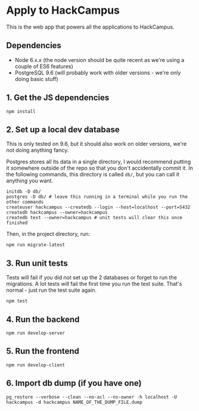 # Apply to HackCampus

This is the web app that powers all the applications to HackCampus.

## Dependencies

- Node 6.x.x (the node version should be quite recent as we're using a couple of ES6 features)
- PostgreSQL 9.6 (will probably work with older versions - we're only doing basic stuff)

## 1. Get the JS dependencies

```
npm install
```

## 2. Set up a local dev database

This is only tested on 9.6, but it should also work on older versions, we're not doing anything fancy.

Postgres stores all its data in a single directory, I would recommend putting it somewhere outside of the repo so that you don't accidentally commit it. In the following commands, this directory is called `db/`, but you can call it anything you want.

```
initdb -D db/
postgres -D db/ # leave this running in a terminal while you run the other commands
createuser hackcampus --createdb --login --host=localhost --port=5432
createdb hackcampus --owner=hackcampus
createdb test --owner=hackcampus # unit tests will clear this once finished
```

Then, in the project directory, run:

```
npm run migrate-latest
```

## 3. Run unit tests

Tests will fail if you did not set up the 2 databases or forget to run the migrations.
A lot tests will fail the first time you run the test suite.
That's normal - just run the test suite again.

```
npm test
```

## 4. Run the backend

```
npm run develop-server
```

## 5. Run the frontend

```
npm run develop-client
```

## 6. Import db dump (if you have one)

```
pg_restore --verbose --clean --no-acl --no-owner -h localhost -U hackcampus -d hackcampus NAME_OF_THE_DUMP_FILE.dump
```
